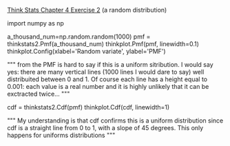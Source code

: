 [Think Stats Chapter 4 Exercise 2](http://greenteapress.com/thinkstats2/html/thinkstats2005.html#toc41) (a random distribution)

import numpy as np

a_thousand_num=np.random.random(1000)
pmf = thinkstats2.Pmf(a_thousand_num)
thinkplot.Pmf(pmf, linewidth=0.1)
thinkplot.Config(xlabel='Random variate', ylabel='PMF')

"""
from the PMF is hard to say if this is a uniform sitribution.
I would say yes: there are many vertical lines (1000 lines I would dare to say) well distribuited between 0 and 1.
Of course each line has a height equal to 0.001: each value is a real number and it is highly unlikely that it can be exctracted twice...
"""


cdf = thinkstats2.Cdf(pmf)
thinkplot.Cdf(cdf, linewidth=1)

"""
My understanding is that cdf confirms this is a uniform distribution since cdf is a straight line from 0 to 1, with a slope of 45 degrees. This only happens for uniforms distributions
"""
